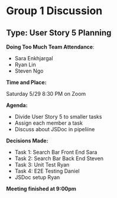 # Group 1 Discussion

## Type: User Story 5 Planning

**Doing Too Much Team Attendance**: 
- Sara Enkhjargal 
- Ryan Lin
- Steven Ngo


**Time and Place:**

Saturday 5/29 8:30 PM on Zoom

**Agenda:**

- Divide User Story 5 to smaller tasks
- Assign each member a task
- Discuss about JSDoc in pipeliine

**Decisions Made:**

- Task 1: Search Bar Front End Sara
- Task 2: Search Bar Back End Steven
- Task 3: Unit Test Ryan
- Task 4: E2E Testing Daniel
- JSDoc setup Ryan

**Meeting finished at 9:00pm**
